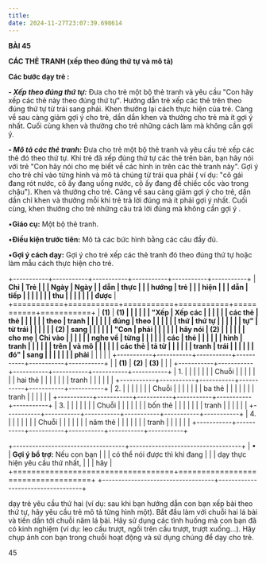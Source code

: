 ```yaml
---
title: 
date: 2024-11-27T23:07:39.698614
---
```

**BÀI 45**

**CÁC THẺ TRANH (xếp theo đúng thứ tự và mô tả)**

**Các bước dạy trẻ :**

***- Xếp theo đúng thứ tự:*** Đưa cho trẻ một bộ thẻ tranh và yêu cầu
"Con hãy xếp các thẻ này theo đúng thứ tự". Hướng dẫn trẻ xếp các thẻ
trên theo đúng thứ tự từ trái sang phải. Khen thưởng lại cách thực
hiện của trẻ. Càng về sau càng giảm gợi ý cho trẻ, dần dần khen và
thưởng cho trẻ mà ít gợi ý nhất. Cuối cùng khen và thưởng cho trẻ
những cách làm mà không cần gợi ý.

***- Mô tả các thẻ tranh:*** Đưa cho trẻ một bộ thẻ tranh và yêu cầu
trẻ xếp các thẻ đó theo thứ tự. Khi trẻ đã xếp đúng thứ tự các thẻ
trên bàn, bạn hãy nói với trẻ "Con hãy nói cho mẹ biết về các hình in
trên các thẻ tranh này". Gợi ý cho trẻ chỉ vào từng hình và mô tả
chúng từ trái qua phải ( ví dụ: "cô gái đang rót nước, cô ấy đang uống
nước, cô ấy đang để chiếc cốc vào trong chậu"). Khen và thưởng cho
trẻ. Càng về sau càng giảm gợi ý cho trẻ, dần dần chỉ khen và thưởng
mỗi khi trẻ trả lời đúng mà ít phải gợi ý nhất. Cuối cùng, khen thưởng
cho trẻ những câu trả lời đúng mà không cần gợi ý .

•**Giáo cụ:** Một bộ thẻ tranh.

•**Điều kiện trước tiên:** Mô tả các bức hình bằng các câu đầy đủ.

•**Gợi ý cách dạy:** Gợi ý cho trẻ xếp các thẻ tranh đó theo đúng thứ
tự hoặc làm mẫu cách thực hiện cho trẻ.

+-----------+-----------+-----------+-----------+-----------+-----------+
| **Chỉ     | **Trẻ     |           |           | **Ngày  | **Ngày  |
| dẫn**     | thực      |           |           | hướng   | trẻ     |
|           | hiện**    |           |           | dẫn**   | tiếp    |
|           |           |           |           |           | thu     |
|           |           |           |           |           | được**  |
+===========+===========+===========+===========+===========+===========+
| **(1)** | **(1)   |           |           |           |           |
| "**Xếp  | Xếp các |           |           |           |           |
| các thẻ | thẻ     |           |           |           |           |
| theo    | tranh   |           |           |           |           |
| đúng    | theo    |           |           |           |           |
| thứ     | thứ tự  |           |           |           |           |
| tự**"  | từ trái |           |           |           |           |
| **(2)** | sang    |           |           |           |           |
| "**Con  | phải** |           |           |           |           |
| hãy nói | **(2)   |           |           |           |           |
| cho mẹ  | Chỉ vào |           |           |           |           |
| nghe về | từng    |           |           |           |           |
| các     | thẻ     |           |           |           |           |
| hình    | tranh   |           |           |           |           |
| trên    | và mô   |           |           |           |           |
| các thẻ | tả từ   |           |           |           |           |
| tranh   | trái    |           |           |           |           |
| đó**"   | sang    |           |           |           |           |
|           | phải**  |           |           |           |           |
+-----------+-----------+-----------+-----------+-----------+-----------+
|           | **(1)**   | **(2)**   | **(3)**   |           |           |
+-----------+-----------+-----------+-----------+-----------+-----------+
| 1.     |           |           |           |           |           |
| Chuỗi   |           |           |           |           |           |
| hai thẻ |           |           |           |           |           |
| tranh   |           |           |           |           |           |
+-----------+-----------+-----------+-----------+-----------+-----------+
| 2.     |           |           |           |           |           |
| Chuỗi   |           |           |           |           |           |
| ba thẻ  |           |           |           |           |           |
| tranh   |           |           |           |           |           |
+-----------+-----------+-----------+-----------+-----------+-----------+
| 3.     |           |           |           |           |           |
| Chuỗi   |           |           |           |           |           |
| bốn thẻ |           |           |           |           |           |
| tranh   |           |           |           |           |           |
+-----------+-----------+-----------+-----------+-----------+-----------+
| 4.     |           |           |           |           |           |
| Chuỗi   |           |           |           |           |           |
| năm thẻ |           |           |           |           |           |
| tranh   |           |           |           |           |           |
+-----------+-----------+-----------+-----------+-----------+-----------+

+-----------------------------------+-----------------------------------+
| •                                 | **Gợi ý bổ trợ:** Nếu con bạn   |
|                                   | có thể nói được thì khi đang    |
|                                   | dạy thực hiện yêu cầu thứ nhất, |
|                                   | hãy                             |
+===================================+===================================+
+-----------------------------------+-----------------------------------+

dạy trẻ yêu cầu thứ hai (ví dụ: sau khi bạn hướng dẫn con bạn xếp bài
theo thứ tự, hãy yêu cầu trẻ mô tả từng hình một). Bắt đầu làm với
chuỗi hai lá bài và tiến dần tới chuỗi năm lá bài. Hãy sử dụng các
tình huống mà con bạn đã có kinh nghiệm (ví dụ: leo cầu trượt, ngồi
trên cầu trượt, trượt xuống...). Hãy chụp ảnh con bạn trong chuỗi
hoạt động và sử dụng chúng để dạy cho trẻ.

45

